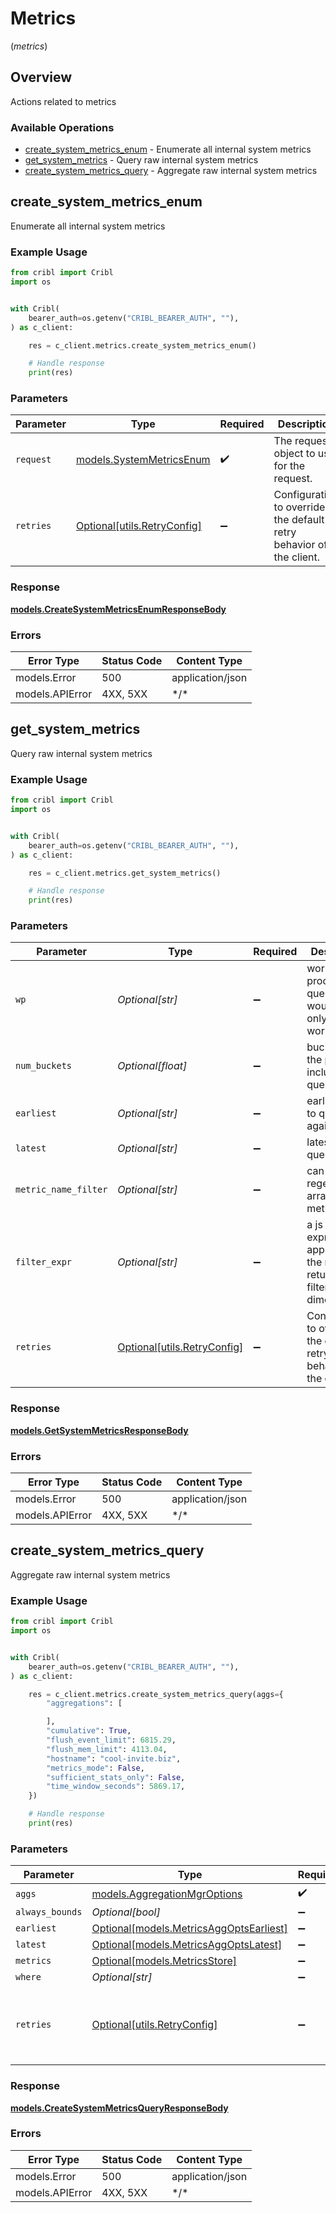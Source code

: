 # Metrics
(*metrics*)

## Overview

Actions related to metrics

### Available Operations

* [create_system_metrics_enum](#create_system_metrics_enum) - Enumerate all internal system metrics
* [get_system_metrics](#get_system_metrics) - Query raw internal system metrics
* [create_system_metrics_query](#create_system_metrics_query) - Aggregate raw internal system metrics

## create_system_metrics_enum

Enumerate all internal system metrics

### Example Usage

```python
from cribl import Cribl
import os


with Cribl(
    bearer_auth=os.getenv("CRIBL_BEARER_AUTH", ""),
) as c_client:

    res = c_client.metrics.create_system_metrics_enum()

    # Handle response
    print(res)

```

### Parameters

| Parameter                                                           | Type                                                                | Required                                                            | Description                                                         |
| ------------------------------------------------------------------- | ------------------------------------------------------------------- | ------------------------------------------------------------------- | ------------------------------------------------------------------- |
| `request`                                                           | [models.SystemMetricsEnum](../../models/systemmetricsenum.md)       | :heavy_check_mark:                                                  | The request object to use for the request.                          |
| `retries`                                                           | [Optional[utils.RetryConfig]](../../models/utils/retryconfig.md)    | :heavy_minus_sign:                                                  | Configuration to override the default retry behavior of the client. |

### Response

**[models.CreateSystemMetricsEnumResponseBody](../../models/createsystemmetricsenumresponsebody.md)**

### Errors

| Error Type       | Status Code      | Content Type     |
| ---------------- | ---------------- | ---------------- |
| models.Error     | 500              | application/json |
| models.APIError  | 4XX, 5XX         | \*/\*            |

## get_system_metrics

Query raw internal system metrics

### Example Usage

```python
from cribl import Cribl
import os


with Cribl(
    bearer_auth=os.getenv("CRIBL_BEARER_AUTH", ""),
) as c_client:

    res = c_client.metrics.get_system_metrics()

    # Handle response
    print(res)

```

### Parameters

| Parameter                                                                     | Type                                                                          | Required                                                                      | Description                                                                   |
| ----------------------------------------------------------------------------- | ----------------------------------------------------------------------------- | ----------------------------------------------------------------------------- | ----------------------------------------------------------------------------- |
| `wp`                                                                          | *Optional[str]*                                                               | :heavy_minus_sign:                                                            | worker process to query, this would work only on a worker node                |
| `num_buckets`                                                                 | *Optional[float]*                                                             | :heavy_minus_sign:                                                            | buckets in the past to include in the query results                           |
| `earliest`                                                                    | *Optional[str]*                                                               | :heavy_minus_sign:                                                            | earliest time to query against                                                |
| `latest`                                                                      | *Optional[str]*                                                               | :heavy_minus_sign:                                                            | latest time to query against                                                  |
| `metric_name_filter`                                                          | *Optional[str]*                                                               | :heavy_minus_sign:                                                            | can be a regex or an array of metric names                                    |
| `filter_expr`                                                                 | *Optional[str]*                                                               | :heavy_minus_sign:                                                            | a js expression to apply against the metrics returned (can filter dimensions) |
| `retries`                                                                     | [Optional[utils.RetryConfig]](../../models/utils/retryconfig.md)              | :heavy_minus_sign:                                                            | Configuration to override the default retry behavior of the client.           |

### Response

**[models.GetSystemMetricsResponseBody](../../models/getsystemmetricsresponsebody.md)**

### Errors

| Error Type       | Status Code      | Content Type     |
| ---------------- | ---------------- | ---------------- |
| models.Error     | 500              | application/json |
| models.APIError  | 4XX, 5XX         | \*/\*            |

## create_system_metrics_query

Aggregate raw internal system metrics

### Example Usage

```python
from cribl import Cribl
import os


with Cribl(
    bearer_auth=os.getenv("CRIBL_BEARER_AUTH", ""),
) as c_client:

    res = c_client.metrics.create_system_metrics_query(aggs={
        "aggregations": [

        ],
        "cumulative": True,
        "flush_event_limit": 6815.29,
        "flush_mem_limit": 4113.04,
        "hostname": "cool-invite.biz",
        "metrics_mode": False,
        "sufficient_stats_only": False,
        "time_window_seconds": 5869.17,
    })

    # Handle response
    print(res)

```

### Parameters

| Parameter                                                                         | Type                                                                              | Required                                                                          | Description                                                                       |
| --------------------------------------------------------------------------------- | --------------------------------------------------------------------------------- | --------------------------------------------------------------------------------- | --------------------------------------------------------------------------------- |
| `aggs`                                                                            | [models.AggregationMgrOptions](../../models/aggregationmgroptions.md)             | :heavy_check_mark:                                                                | N/A                                                                               |
| `always_bounds`                                                                   | *Optional[bool]*                                                                  | :heavy_minus_sign:                                                                | N/A                                                                               |
| `earliest`                                                                        | [Optional[models.MetricsAggOptsEarliest]](../../models/metricsaggoptsearliest.md) | :heavy_minus_sign:                                                                | N/A                                                                               |
| `latest`                                                                          | [Optional[models.MetricsAggOptsLatest]](../../models/metricsaggoptslatest.md)     | :heavy_minus_sign:                                                                | N/A                                                                               |
| `metrics`                                                                         | [Optional[models.MetricsStore]](../../models/metricsstore.md)                     | :heavy_minus_sign:                                                                | N/A                                                                               |
| `where`                                                                           | *Optional[str]*                                                                   | :heavy_minus_sign:                                                                | N/A                                                                               |
| `retries`                                                                         | [Optional[utils.RetryConfig]](../../models/utils/retryconfig.md)                  | :heavy_minus_sign:                                                                | Configuration to override the default retry behavior of the client.               |

### Response

**[models.CreateSystemMetricsQueryResponseBody](../../models/createsystemmetricsqueryresponsebody.md)**

### Errors

| Error Type       | Status Code      | Content Type     |
| ---------------- | ---------------- | ---------------- |
| models.Error     | 500              | application/json |
| models.APIError  | 4XX, 5XX         | \*/\*            |